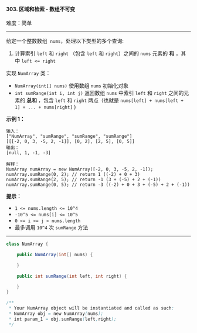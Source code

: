 #### 303. 区域和检索 - 数组不可变

难度：简单

---

给定一个整数数组  `nums`，处理以下类型的多个查询:

1.  计算索引 `left` 和 `right` （包含 `left` 和 `right`）之间的 `nums` 元素的  **和**  ，其中 `left <= right`

实现 `NumArray` 类：

*   `NumArray(int[] nums)` 使用数组 `nums` 初始化对象
*   `int sumRange(int i, int j)` 返回数组 `nums` 中索引 `left` 和 `right` 之间的元素的  **总和**  ，包含 `left` 和 `right` 两点（也就是 `nums[left] + nums[left + 1] + ... + nums[right]` )

**示例 1：**

```
输入：
["NumArray", "sumRange", "sumRange", "sumRange"]
[[[-2, 0, 3, -5, 2, -1]], [0, 2], [2, 5], [0, 5]]
输出：
[null, 1, -1, -3]

解释：
NumArray numArray = new NumArray([-2, 0, 3, -5, 2, -1]);
numArray.sumRange(0, 2); // return 1 ((-2) + 0 + 3)
numArray.sumRange(2, 5); // return -1 (3 + (-5) + 2 + (-1)) 
numArray.sumRange(0, 5); // return -3 ((-2) + 0 + 3 + (-5) + 2 + (-1))
```

**提示：**

*   `1 <= nums.length <= 10^4`
*   `-10^5 <= nums[i] <= 10^5`
*   `0 <= i <= j < nums.length`
*   最多调用 `10^4` 次 `sumRange` 方法

---



```Java
class NumArray {

    public NumArray(int[] nums) {

    }
    
    public int sumRange(int left, int right) {

    }
}

/**
 * Your NumArray object will be instantiated and called as such:
 * NumArray obj = new NumArray(nums);
 * int param_1 = obj.sumRange(left,right);
 */
```